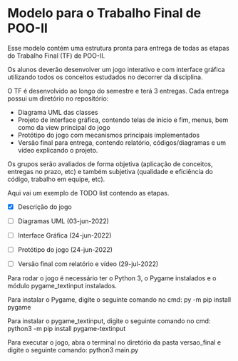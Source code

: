 # Modelo para o Trabalho Final de POO-II
Esse modelo contém uma estrutura pronta para entrega de todas as etapas do Trabalho Final (TF) de POO-II.

Os alunos deverão desenvolver um jogo interativo e com interface gráfica utilizando todos os conceitos estudados no decorrer da disciplina.

O TF é desenvolvido ao longo do semestre e terá 3 entregas. Cada entrega possui um diretório no repositório:
 - Diagrama UML das classes
 - Projeto de interface gráfica, contendo telas de início e fim, menus, bem como da view principal do jogo
 - Protótipo do jogo com mecanismos principais implementados
 - Versão final para entrega, contendo relatório, códigos/diagramas e um vídeo explicando o projeto.

Os grupos serão avaliados de forma objetiva (aplicação de conceitos, entregas no prazo, etc) e também subjetiva (qualidade e eficiência do código, trabalho em equipe, etc).

Aqui vai um exemplo de TODO list contendo as etapas.
- [x] Descrição do jogo
- [ ] Diagramas UML (03-jun-2022)
- [ ] Interface Gráfica (24-jun-2022)
- [ ] Protótipo do jogo (24-jun-2022)
- [ ] Versão final com relatório e vídeo (29-jul-2022)


Para rodar o jogo é necessário ter o Python 3, o Pygame instalados e o módulo pygame_textinput instalados.

Para instalar o Pygame, digite o seguinte comando no cmd:
    py -m pip install pygame

Para instalar o pygame_textinput, digite o seguinte comando no cmd:
    python3 -m pip install pygame-textinput

Para executar o jogo, abra o terminal no diretório da pasta versao_final e digite o seguinte comando:
    python3 main.py

